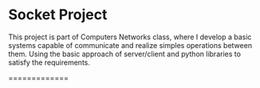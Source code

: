Socket Project
==============

This project is part of Computers Networks class, where I develop a basic systems capable of communicate and realize simples operations between them. Using the basic approach of server/client and python libraries to satisfy the requirements.

=============
